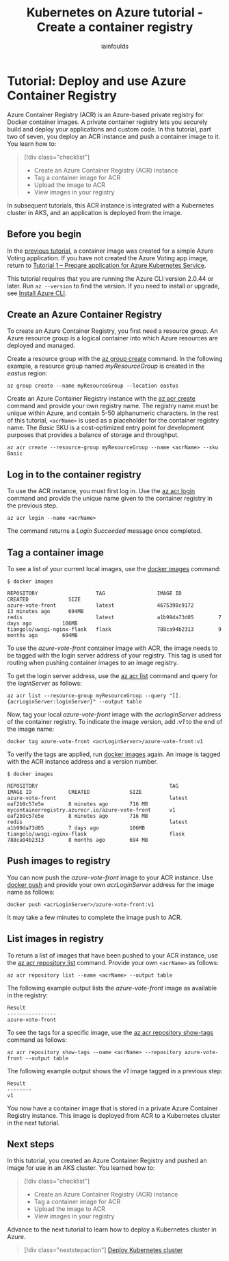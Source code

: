 ﻿---
title: Kubernetes on Azure tutorial - Create a container registry
description: In this Azure Kubernetes Service (AKS) tutorial, you create an Azure Container Registry instance and upload a sample application container image.
services: container-service
author: iainfoulds
manager: jeconnoc

ms.service: container-service
ms.topic: tutorial
ms.date: 08/14/2018
ms.author: iainfou
ms.custom: mvc

#Customer intent: As a developer, I want to learn how to create and use a container registry so that I can deploy my own applications to Azure Kubernetes Service.
---

# Tutorial: Deploy and use Azure Container Registry

Azure Container Registry (ACR) is an Azure-based private registry for Docker container images. A private container registry lets you securely build and deploy your applications and custom code. In this tutorial, part two of seven, you deploy an ACR instance and push a container image to it. You learn how to:

> [!div class="checklist"]
> * Create an Azure Container Registry (ACR) instance
> * Tag a container image for ACR
> * Upload the image to ACR
> * View images in your registry

In subsequent tutorials, this ACR instance is integrated with a Kubernetes cluster in AKS, and an application is deployed from the image.

## Before you begin

In the [previous tutorial][aks-tutorial-prepare-app], a container image was created for a simple Azure Voting application. If you have not created the Azure Voting app image, return to [Tutorial 1 – Prepare application for Azure Kubernetes Service][aks-tutorial-prepare-app].

This tutorial requires that you are running the Azure CLI version 2.0.44 or later. Run `az --version` to find the version. If you need to install or upgrade, see [Install Azure CLI][azure-cli-install].

## Create an Azure Container Registry

To create an Azure Container Registry, you first need a resource group. An Azure resource group is a logical container into which Azure resources are deployed and managed.

Create a resource group with the [az group create][az-group-create] command. In the following example, a resource group named *myResourceGroup* is created in the *eastus* region:

```azurecli
az group create --name myResourceGroup --location eastus
```

Create an Azure Container Registry instance with the [az acr create][az-acr-create] command and provide your own registry name. The registry name must be unique within Azure, and contain 5-50 alphanumeric characters. In the rest of this tutorial, `<acrName>` is used as a placeholder for the container registry name. The *Basic* SKU is a cost-optimized entry point for development purposes that provides a balance of storage and throughput.

```azurecli
az acr create --resource-group myResourceGroup --name <acrName> --sku Basic
```

## Log in to the container registry

To use the ACR instance, you must first log in. Use the [az acr login][az-acr-login] command and provide the unique name given to the container registry in the previous step.

```azurecli
az acr login --name <acrName>
```

The command returns a *Login Succeeded* message once completed.

## Tag a container image

To see a list of your current local images, use the [docker images][docker-images] command:

```
$ docker images

REPOSITORY                   TAG                 IMAGE ID            CREATED             SIZE
azure-vote-front             latest              4675398c9172        13 minutes ago      694MB
redis                        latest              a1b99da73d05        7 days ago          106MB
tiangolo/uwsgi-nginx-flask   flask               788ca94b2313        9 months ago        694MB
```

To use the *azure-vote-front* container image with ACR, the image needs to be tagged with the login server address of your registry. This tag is used for routing when pushing container images to an image registry.

To get the login server address, use the [az acr list][az-acr-list] command and query for the *loginServer* as follows:

```azurecli
az acr list --resource-group myResourceGroup --query "[].{acrLoginServer:loginServer}" --output table
```

Now, tag your local *azure-vote-front* image with the *acrloginServer* address of the container registry. To indicate the image version, add *:v1* to the end of the image name:

```console
docker tag azure-vote-front <acrLoginServer>/azure-vote-front:v1
```

To verify the tags are applied, run [docker images][docker-images] again. An image is tagged with the ACR instance address and a version number.

```
$ docker images

REPOSITORY                                           TAG           IMAGE ID            CREATED             SIZE
azure-vote-front                                     latest        eaf2b9c57e5e        8 minutes ago       716 MB
mycontainerregistry.azurecr.io/azure-vote-front      v1            eaf2b9c57e5e        8 minutes ago       716 MB
redis                                                latest        a1b99da73d05        7 days ago          106MB
tiangolo/uwsgi-nginx-flask                           flask         788ca94b2313        8 months ago        694 MB
```

## Push images to registry

You can now push the *azure-vote-front* image to your ACR instance. Use [docker push][docker-push] and provide your own *acrLoginServer* address for the image name as follows:

```console
docker push <acrLoginServer>/azure-vote-front:v1
```

It may take a few minutes to complete the image push to ACR.

## List images in registry

To return a list of images that have been pushed to your ACR instance, use the [az acr repository list][az-acr-repository-list] command. Provide your own `<acrName>` as follows:

```azurecli
az acr repository list --name <acrName> --output table
```

The following example output lists the *azure-vote-front* image as available in the registry:

```
Result
----------------
azure-vote-front
```

To see the tags for a specific image, use the [az acr repository show-tags][az-acr-repository-show-tags] command as follows:

```azurecli
az acr repository show-tags --name <acrName> --repository azure-vote-front --output table
```

The following example output shows the *v1* image tagged in a previous step:

```
Result
--------
v1
```

You now have a container image that is stored in a private Azure Container Registry instance. This image is deployed from ACR to a Kubernetes cluster in the next tutorial.

## Next steps

In this tutorial, you created an Azure Container Registry and pushed an image for use in an AKS cluster. You learned how to:

> [!div class="checklist"]
> * Create an Azure Container Registry (ACR) instance
> * Tag a container image for ACR
> * Upload the image to ACR
> * View images in your registry

Advance to the next tutorial to learn how to deploy a Kubernetes cluster in Azure.

> [!div class="nextstepaction"]
> [Deploy Kubernetes cluster][aks-tutorial-deploy-cluster]

<!-- LINKS - external -->
[docker-images]: https://docs.docker.com/engine/reference/commandline/images/
[docker-push]: https://docs.docker.com/engine/reference/commandline/push/

<!-- LINKS - internal -->
[az-acr-create]: /cli/azure/acr#create
[az-acr-list]: /cli/azure/acr#list
[az-acr-login]: https://docs.microsoft.com/cli/azure/acr#az-acr-login
[az-acr-list]: https://docs.microsoft.com/cli/azure/acr#az-acr-list
[az-acr-repository-list]: /cli/azure/acr/repository#list
[az-acr-repository-show-tags]: /cli/azure/acr/repository#show-tags
[az-group-create]: /cli/azure/group#az-group-create
[azure-cli-install]: /cli/azure/install-azure-cli
[aks-tutorial-deploy-cluster]: ./tutorial-kubernetes-deploy-cluster.md
[aks-tutorial-prepare-app]: ./tutorial-kubernetes-prepare-app.md
